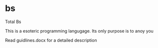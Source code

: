 # bs
Total Bs

This is a esoteric programming langugage.
Its only purpose is to anoy you 

Read guidlines.docx for a detailed description
